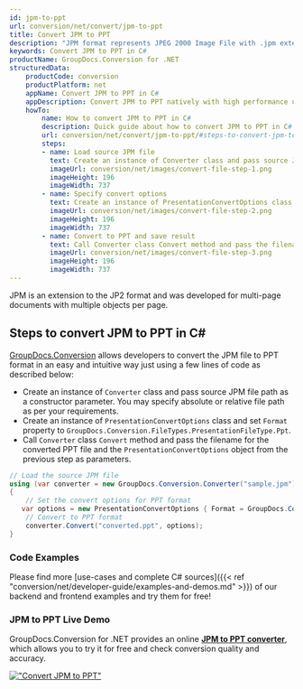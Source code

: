 ```yaml
---
id: jpm-to-ppt
url: conversion/net/convert/jpm-to-ppt
title: Convert JPM to PPT
description: "JPM format represents JPEG 2000 Image File with .jpm extension. Learn how to convert JPM to PPT file programmatically in C# language using GroupDocs.Conversion for .NET library."
keywords: Convert JPM to PPT in C#
productName: GroupDocs.Conversion for .NET
structuredData:
    productCode: conversion
    productPlatform: net
    appName: Convert JPM to PPT in C#
    appDescription: Convert JPM to PPT natively with high performance using C# language and server side GroupDocs.Conversion for .NET APIs, without the use of any software like Microsoft or Open Office.
    howTo:
        name: How to convert JPM to PPT in C# 
        description: Quick guide about how to convert JPM to PPT in C# with high performance and accuracy.
        url: conversion/net/convert/jpm-to-ppt/#steps-to-convert-jpm-to-ppt-in-c
        steps:
        - name: Load source JPM file 
          text: Create an instance of Converter class and pass source JPM file path as a constructor parameter. You may specify absolute or relative file path as per your requirements. 
          imageUrl: conversion/net/images/convert-file-step-1.png
          imageHeight: 196
          imageWidth: 737
        - name: Specify convert options 
          text: Create an instance of PresentationConvertOptions class.
          imageUrl: conversion/net/images/convert-file-step-2.png
          imageHeight: 196
          imageWidth: 737
        - name: Convert to PPT and save result 
          text: Call Converter class Convert method and pass the filename for the converted HTML file and the PresentationConvertOptions object from the previous step as parameters.
          imageUrl: conversion/net/images/convert-file-step-3.png
          imageHeight: 196
          imageWidth: 737
---
```


JPM is an extension to the JP2 format and was developed for multi-page documents with multiple objects per page.

## Steps to convert JPM to PPT in C#

[GroupDocs.Conversion](https://products.groupdocs.com/conversion/net) allows developers to convert the JPM file to PPT format in an easy and intuitive way just using a few lines of code as described below:

* Create an instance of `Converter` class and pass source JPM file path as a constructor parameter. You may specify absolute or relative file path as per your requirements. 
* Create an instance of `PresentationConvertOptions` class and set `Format` property to `GroupDocs.Conversion.FileTypes.PresentationFileType.Ppt`.
* Call `Converter` class `Convert` method and pass the filename for the converted PPT file and the `PresentationConvertOptions` object from the previous step as parameters.

```csharp
// Load the source JPM file
using (var converter = new GroupDocs.Conversion.Converter("sample.jpm"))
{
    // Set the convert options for PPT format
   var options = new PresentationConvertOptions { Format = GroupDocs.Conversion.FileTypes.PresentationFileType.Ppt };
    // Convert to PPT format
    converter.Convert("converted.ppt", options);
}
```

### Code Examples

Please find more [use-cases and complete C# sources]({{< ref "conversion/net/developer-guide/examples-and-demos.md" >}}) of our backend and frontend examples and try them for free!

### JPM to PPT Live Demo

GroupDocs.Conversion for .NET provides an online [**JPM to PPT converter**](https://products.groupdocs.app/conversion/jpm-to-ppt), which allows you to try it for free and check conversion quality and accuracy.

[!["Convert JPM to PPT"](conversion/net/images/convert-to-ppt/convert-jpm-to-ppt.png)](https://products.groupdocs.app/conversion/jpm-to-ppt)